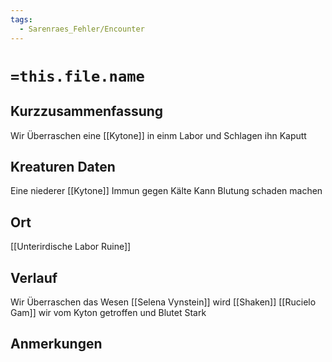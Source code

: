 ```yaml
---
tags:
  - Sarenraes_Fehler/Encounter
---
```

# `=this.file.name`
## Kurzzusammenfassung
Wir Überraschen eine [[Kytone]] in einm Labor und Schlagen ihn Kaputt


## Kreaturen Daten
Eine niederer [[Kytone]]
Immun gegen Kälte
Kann Blutung schaden machen

## Ort
[[Unterirdische Labor Ruine]]

## Verlauf
Wir Überraschen das Wesen
[[Selena Vynstein]] wird [[Shaken]]
[[Rucielo Gam]] wir vom Kyton getroffen und Blutet Stark

## Anmerkungen
